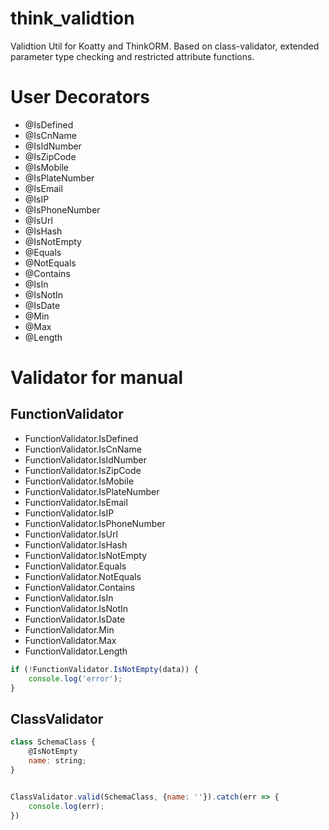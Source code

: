 # think_validtion
Validtion Util for Koatty and ThinkORM. Based on class-validator, extended parameter type checking and restricted attribute functions.


# User Decorators

* @IsDefined
* @IsCnName
* @IsIdNumber
* @IsZipCode
* @IsMobile
* @IsPlateNumber
* @IsEmail
* @IsIP
* @IsPhoneNumber
* @IsUrl
* @IsHash
* @IsNotEmpty
* @Equals
* @NotEquals
* @Contains
* @IsIn
* @IsNotIn
* @IsDate
* @Min
* @Max
* @Length

# Validator for manual

## FunctionValidator

* FunctionValidator.IsDefined
* FunctionValidator.IsCnName
* FunctionValidator.IsIdNumber
* FunctionValidator.IsZipCode
* FunctionValidator.IsMobile
* FunctionValidator.IsPlateNumber
* FunctionValidator.IsEmail
* FunctionValidator.IsIP
* FunctionValidator.IsPhoneNumber
* FunctionValidator.IsUrl
* FunctionValidator.IsHash
* FunctionValidator.IsNotEmpty
* FunctionValidator.Equals
* FunctionValidator.NotEquals
* FunctionValidator.Contains
* FunctionValidator.IsIn
* FunctionValidator.IsNotIn
* FunctionValidator.IsDate
* FunctionValidator.Min
* FunctionValidator.Max
* FunctionValidator.Length

```js
if (!FunctionValidator.IsNotEmpty(data)) {
    console.log('error');
}
```

## ClassValidator

```js
class SchemaClass {
    @IsNotEmpty
    name: string;
}


ClassValidator.valid(SchemaClass, {name: ''}).catch(err => {
    console.log(err);
})
```

